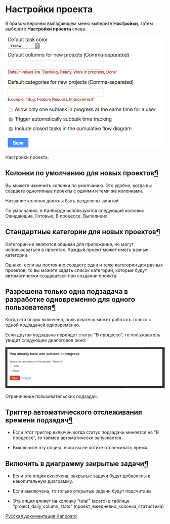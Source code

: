 Настройки проекта
=================



В правом верхнем выпадающем меню выберите **Настройки**, затем выберите **Настройки проекта** слева.



![Project settings](../screenshots/project-settings.png)

Настройки проекта.



Колонки по умолчанию для новых проектов[¶](#default-columns-for-new-projects "Ссылка на этот заголовок")
--------------------------------------------------------------------------------------------------------



Вы можете изменить колонки по умолчанию. Это удобно, когда вы создаете однотипные проекты с одними и теми же колонками.



Название колонок должны быть разделены запятой.



По умолчанию, в Канборде используются следующие колонки: Ожидающие, Готовые, В процессе, Выполнено



Стандартные категории для новых проектов[¶](#default-categories-for-new-projects "Ссылка на этот заголовок")
------------------------------------------------------------------------------------------------------------



Категории не являются общими для приложения, но могут использоваться в проектах. Каждый проект может иметь разные категории.



Однако, если вы постоянно создаете одни и теже категории для разных проектов, то вы можете задать список категорий, которые будут автоматически создаваться при создании проекта.



Разрешена только одна подзадача в разработке одновременно для одного пользователя[¶](#allow-only-one-subtask-in-progress-at-the-same-time-for-a-user "Ссылка на этот заголовок")
--------------------------------------------------------------------------------------------------------------------------------------------------------------------------------



Когда эта опция включена, пользователь может работать только с одной подзадачей одновременно.



Если другая подзадача перейдет статус “В процессе”, то пользователь увидит следующее диалоговое окно:



![Subtask user restriction](../screenshots/subtask-user-restriction.png)

Ограничение пользовательских подзадач.



Триггер автоматического отслеживания времени подзадач[¶](#trigger-automatically-subtask-time-tracking "Ссылка на этот заголовок")
---------------------------------------------------------------------------------------------------------------------------------



-   Если этот триггер включен когда статус подзадачи меняется на “В процессе”, то таймер автоматически запускается.



-   Выключите эту опцию, если вы не хотите отслеживать время.



Включить в диаграмму закрытые задачи[¶](#include-closed-tasks-in-the-cumulative-flow-diagram "Ссылка на этот заголовок")
------------------------------------------------------------------------------------------------------------------------



-   Если эта опция включена, закрытые задачи будут добавлены в накопительную диаграмму.



-   Если выключена, то только открытые задачи будут подсчитаны.



-   Эта опция влияет на колонку “total” (всего) в таблице “project\_daily\_column\_stats” (проект\_ежедневно\_колонка\_статистика)




 



 



[Русская документация Kanboard](http://kanboard.ru/doc/)

